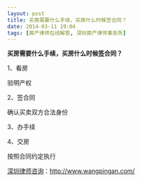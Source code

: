 ```yaml
---
layout: post
title: 买房需要什么手续，买房什么时候签合同？
date: 2014-03-11 19:04
tags: [房产律师在线解答, 深圳房产律师事务所]
---
```

<strong>买房需要什么手续，买房什么时候签合同？</strong>

1、看房

验明产权

2、签合同

确认买卖双方合法身份

3、办手续

4、交房

按照合同约定执行

<a href="http://www.wangpingan.com/">深圳律师咨询</a>：<a href="http://www.wangpingan.com/">http://www.wangpingan.com/</a>

